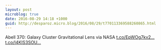 ```yaml
---
layout: post
microblog: true
date: 2016-08-29 14:18 +1000
guid: http://desparoz.micro.blog/2016/08/29/t770113369588260865.html
---
```

Abell 370: Galaxy Cluster Gravitational Lens  via NASA [t.co/EpWOg7kv2...](https://t.co/EpWOg7kv2x) [t.co/I4KIS3SOU...](https://t.co/I4KIS3SOUT)

